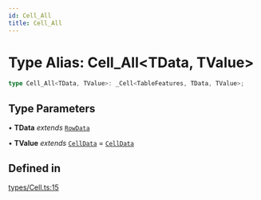 ```yaml
---
id: Cell_All
title: Cell_All
---
```


# Type Alias: Cell\_All\<TData, TValue\>

```ts
type Cell_All<TData, TValue>: _Cell<TableFeatures, TData, TValue>;
```

## Type Parameters

• **TData** *extends* [`RowData`](rowdata.md)

• **TValue** *extends* [`CellData`](celldata.md) = [`CellData`](celldata.md)

## Defined in

[types/Cell.ts:15](https://github.com/TanStack/table/blob/b1e6b79157b0debc7222660572b06c8b857f4605/packages/table-core/src/types/Cell.ts#L15)

